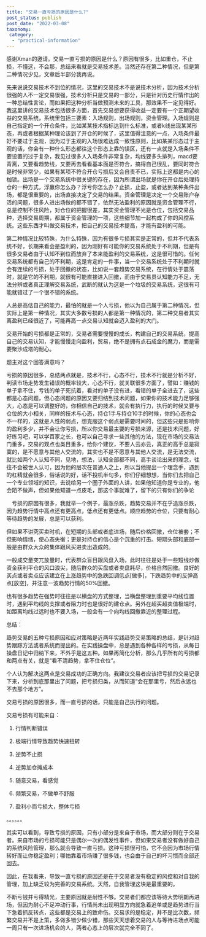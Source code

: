 ```yaml
---
title: "交易一直亏损的原因是什么?"
post_status: publish
post_date: "2022-03-08"
taxonomy:
 category: 
  - "practical-information"
---
```


感谢Xman的邀请。交易一直亏损的原因是什么？原因有很多，比如重仓，不止损，不懂这，不会那，总结来看就是交易技术差。当然还存在第二种情况，但是第二种情况少见，文章后半部分我再说。

先来说说交易技术不到位的情况，这里的交易技术不是说技术分析，因为技术分析很强的人不一定交易很强，技术分析只是交易的一部分，只是针对历史行情作出的一种总结性言论，而如果把这种分析当做预测未来的工具，那效果不一定见得好。我这里讲的交易技术包括很多方面，首先交易想要获得收益一定要有一个正期望收益的交易系统，系统里包括三要素：入场规则，出场规则，资金管理。入场规则是自己指定的一个开仓条件，比如某某技术指标达到什么标准，或者k线出现某某形态，再或者根据某种理论该到了开仓的时候了，这里值得注意的一点，入场条件最好不要过于主观，因为过于主观的入场很难达成一致性原则，比如某某形态过于主观的话，你会有一种什么形态都往这个形态上靠的误区，还有一点就是入场条件不要设置的过于复杂，我见过很多人入场条件非常复杂，均线要多头排列，macd要背离，又要看趋势线，又要再去看看基本面是否符合，搞得自己很乱，要同时符合是时候非常少，如果有某项不符合开仓亏损后又会自责不已，实际上这都是内心的枷锁。出场是一个交易系统中很关键的存在，因为所谓出场就是你在开仓后处理持仓的一种方式，浮赢你怎么办？浮亏你怎么办？止损，止盈，或者达到某种条件出场，都是很重要的，出场直接决定了交易的结果。资金管理是决定一个交易账户存活的问题，很多人进出场做的都不错了，依然无法盈利的原因就是资金管理不行，总是控制不住风险，对仓位的把握很差，其实资金管理不光是仓位，包括交易品种，选择交易周期，都属于资金管理的一项，这些细节加一起构成了你的风控系统。这些东西才叫做交易技术，把自己的交易技术提高，才能有盈利的可能。

第二种情况比较特殊，为什么特殊，因为有很多亏损其实是正常的，但并不代表系统不好，长期来看会是盈利的，因为刚好有可能你的交易系统处于不利期，但是有很多交易者由于认知不到位而放弃了本来能盈利的交易系统，这是很可惜的。任何交易系统都有自己的不利期，这是肯定的一件事，当一个交易系统处于不利期时就会有连续的亏损，处于回撤的状态，比如说一套趋势交易系统，在行情处于震荡时，就是它的不利期，就很有可能直接进入回撤，而由于交易员认知能力不足，无法分辨或者真正理解交易系统，武断的就认为这是一个垃圾的交易系统，这很有可能就错过了一个很不错的系统。

人总是高估自己的能力，最怕的就是一个人亏损，他以为自己属于第二种情况，但实际上是第一种情况，其实大多数亏损的人都是第一种情况的，第二种交易者其实离盈利已经很近了，可能再高一点交易认知就会迈入盈利的大门。

交易开始的亏损都是正常的，交易者需要慢慢的成长，构建自己的交易系统，提高自己的交易认知，才能慢慢走向盈利，贸易，绝不是拥有点石成金的魔力，而是需要聚沙成塔的耐心。

题主对这个回答满意吗？

亏损的原因很多，总结两点就是，技术不行，心态不行，技术不行就是分析不好，判读市场走势发生错误的概率较大，心态不行，就关联很多方面了，譬如：赚钱的单子拿不住，亏钱的单子死抗着，看对的单子没有进，看错的单子全进去了，这些都是心态问题，但心态问题的原因又要归结到技术问题，如果你的技术能力足够强大，心态是可以调整好的，你相信自己的技术，就会有执行力，执行的时候又要与仓位的大小相关，同样的技术与心态，持仓1手与持仓10手的时候，你的心态也会不一样的，这就是人性的弱点，想克服这个弱点是需要时间的，但这些只是影响你的盈利多少，并不会让你亏损，所以你交易最主要的亏损来源，还是技术问题，好好练习吧，可以学百家之长，也可以自己寻求一些其他的方法，现在市场的交易法门重多，交易的观点也类目重多，给你个建议，不要人云亦云，真正的高手总是寂寞的，是不愿意与其他人交流的，其实也不是不愿意与其他人交流，是无法交流，就比如两个人认知不同，见地，想法，认知全部都不同，高手谈论出来的理念，往往不会被世人认可，因为他的层次在普通人之上，所以当他提出一个理念手，遇到的杠精就会很多，俗话说的好，话不投机半句多，你们仔细想想，当你们去把自己一个专业领域的知识，去说给另一个圈子外面的人讲，如果他知道你是专业的，他会陌不做声，但如果他知道一点皮毛，那这个事就难了，留下的只有你们的争论

　亏损的原因有很多，我就举一个例子，最涨杀跌，趋势交易并不在乎追涨杀跌，因为趋势行情中高点还有更高点，低点还有更低点。顺应趋势的仓位，只要有耐心等待趋势的发展，总是可以获利。

但如果不讲究买卖时机，在短期的头部或者底进场，随后价格回撤，仓位被套；不但影响情绪，使心态失衡；更是对持仓的信心是个沉重的打击。短期头部和底部一般是由群众大众的集体跟风买进卖出造成的。  

一般成交量突兀放量时，代表群众盲目跟风盘入场，此时往往是处于一些短线炒做资金获利平仓的风口浪尖，随后群众的买盘或者卖盘耗尽，价格自然回撤。良好的买点或者卖点应该建立在上涨趋势中的急跌回调低点[做多]，下跌趋势中的反弹高点[放空]，并注意一波趋势行情的50%回撤。  

也有很多趋势在强势时往往是以横盘的方式整理，当横盘整理到重要平均线位置时，遇到平均线的支撑或者阻力时也是很好的建仓点。另外在超买超卖值极端时，如距离均线过远时也不要入场，一般会有一个向均线回撤靠近的整理过程。  

总结：  

趋势交易的五种亏损原因和应对策略是近两年实践趋势交易策略的总结，是针对趋势跟踪方法或者系统而提出的。在实践操盘中，总是遇到各种各样的亏损，从每日操盘日记中归纳下来，不外乎是这五种。如果再简化分析，那么几乎所有的亏损都和两点有关，就是“看不清趋势，拿不住仓位”。

个人认为解决这两点是交易成功的正确方向。我建议交易者应该把亏损的交易记录下来，分析到底那里出了问题，把亏损归类，从而知道“会在那里亏，然后永远也不去那个地方”。  

交易亏损的原因很多，而一直亏损的话，只能是自己执行的问题。  

交易亏损有可能来自：

1. 行情判断错误

2. 极端行情导致趋势快速扭转

3. 逆势不止损

4. 逆势加仓摊成本

5. 随意交易，看感觉

6. 频繁交易，不做单不舒服

7. 盈利小而亏损大，整体亏损

。。。。。。

其实可以看到，导致亏损的原因，只有小部分是来自于市场，而大部分则在于交易者。来自市场的亏损可能只是偶尔一次的偶发性事件，但如果交易者没有做好自己的系统风险管理，那么就会导致一直亏损。这种亏损很可怕，它不会因为市场行情转好而让你稳定盈利；哪怕靠着市场赚了很多钱，也会由于自己的坏习惯而全部还回去。

因此，在我看来，导致一直亏损的原因还是在于交易者没有稳定的风控和对自我的管理，加上缺乏较为完善的交易系统。天然，自我管理这块是最重要的。

不断亏钱并亏得精光，主要原因就是耐性不够。交易者们都应该等待大势明朗再进场，但因为耐心不足冲动行事，行情尚未出现明显方向就急着追单或是趋势进行当下急着抓反转点，这些都是交易上的致命伤。交易求的是稳定，并不是比次数，频繁交易并不是上策，多做多错少做少错，那些天天想着交易的人与等待进场点可能一周只有一次进场机会的人，两者心态上的层次就完全不同了。
